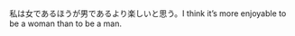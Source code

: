 <tr><td>私は女であるほうが男であるより楽しいと思う。<td><tr><tr><td>I think it’s more enjoyable to be a woman than to be a man.<td><tr></table>

